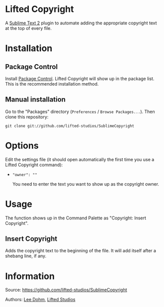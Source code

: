 # Lifted Copyright

A [Sublime Text 2](http://www.sublimetext.com/) plugin to automate adding the appropriate copyright text at the top of every file.

# Installation

## Package Control

Install [Package Control](http://wbond.net/sublime_packages/package_control).  Lifted Copyright will show up in the package list.  This is the recommended installation method.

## Manual installation

Go to the "Packages" directory (`Preferences` / `Browse Packages...`).  Then clone this repository:

    git clone git://github.com/lifted-studios/SublimeCopyright

# Options

Edit the settings file (it should open automatically the first time you use a Lifted Copyright command):

*   `"owner": ""`

    You need to enter the text you want to show up as the copyright owner.

# Usage

The function shows up in the Command Palette as "Copyright: Insert Copyright".

## Insert Copyright

Adds the copyright text to the beginning of the file.  It will add itself after a shebang line, if any.

# Information

Source: https://github.com/lifted-studios/SublimeCopyright

Authors: [Lee Dohm](https://github.com/lee-dohm/), [Lifted Studios](https://github.com/lifted-studios/)
